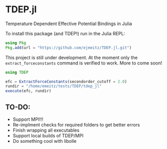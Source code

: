# TDEP.jl
Temperature Dependent Effective Potential Bindings in Julia

To install this package (and TDEP!) run in the Julia REPL:
```julia
using Pkg
Pkg.add(url = "https://github.com/ejmeitz/TDEP.jl.git")
```

This project is still under development. At the moment only the `extract_forceconstants` command is verified to work. More to come soon!
```julia
using TDEP

efc = ExtractForceConstants(secondorder_cutoff = 2.0)
rundir = "/home/emeitz/tests/TDEP/tdep_jl"
execute(efc, rundir)
```


TO-DO:
--------
- Support MPI!!!
- Re-implment checks for required folders to get better errors
- Finish wrapping all executables
- Support local builds of TDEP/MPI
- Do something cool with libolle
